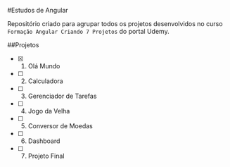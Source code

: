#Estudos de Angular

Repositório criado para agrupar todos os projetos desenvolvidos no curso `Formação Angular Criando 7 Projetos` do portal Udemy.

##Projetos

- [x] 1. Olá Mundo
- [ ] 2. Calculadora
- [ ] 3. Gerenciador de Tarefas
- [ ] 4. Jogo da Velha
- [ ] 5. Conversor de Moedas
- [ ] 6. Dashboard
- [ ] 7. Projeto Final
